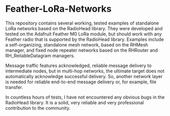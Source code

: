 # Feather-LoRa-Networks

This repository contains several working, tested examples of standalone LoRa networks based on the RadioHead library. They were developed and tested on the Adafruit Feather M0 LoRa module, but should work with any Feather radio that is supported by the RadioHead library.  Examples include a self-organizing, standalone mesh network, based on the RHMesh manager, and fixed node repeater networks based on the RHRouter and RH_ReliableDatagram managers.

Message traffic features acknowledged, reliable message delivery to intermediate nodes, but in multi-hop networks, the ultimate target does not automatically acknowledge successful delivery. So, another network layer is needed for reliable end-to-end message delivery or, for example, file transfer.

In countless hours of tests, I have not encountered any obvious bugs in the RadioHead library. It is a solid, very reliable and very professional contribution to the community.
